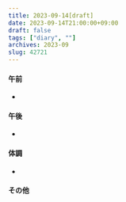 ```yaml
---
title: 2023-09-14[draft]
date: 2023-09-14T21:00:00+09:00
draft: false
tags: ["diary", ""]
archives: 2023-09
slug: 42721
---
```

#### 午前
- 
#### 午後
- 
#### 体調
- 
#### その他
